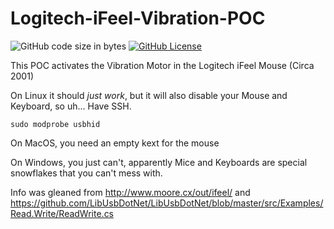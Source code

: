 # Logitech-iFeel-Vibration-POC

![GitHub code size in bytes](https://img.shields.io/github/languages/code-size/Krutonium/Logitech-iFeel-Vibration-POC) [![GitHub License](https://img.shields.io/github/license/Krutonium/Logitech-iFeel-Vibration-POC)](https://github.com/Krutonium/Logitech-iFeel-Vibration-POC/blob/master/LICENSE)

This POC activates the Vibration Motor in the Logitech iFeel Mouse (Circa 2001)

On Linux it should *just work*, but it will also disable your Mouse and Keyboard, so uh... Have SSH.

`sudo modprobe usbhid`

On MacOS, you need an empty kext for the mouse

On Windows, you just can't, apparently Mice and Keyboards are special snowflakes that you can't mess with.

Info was gleaned from http://www.moore.cx/out/ifeel/ and https://github.com/LibUsbDotNet/LibUsbDotNet/blob/master/src/Examples/Read.Write/ReadWrite.cs
